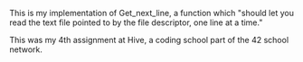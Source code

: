 This is my implementation of Get_next_line, a function which "should let
you read the text file pointed to by the file descriptor, one line at a time."

This was my 4th assignment at Hive, a coding school part of the 42 school network.
